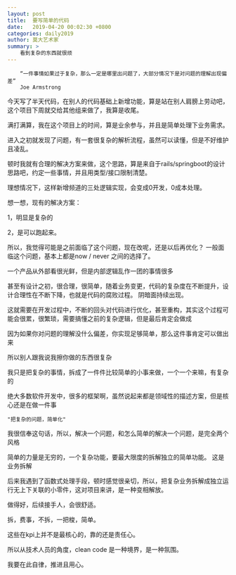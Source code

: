 ```yaml
---
layout: post
title:  要写简单的代码
date:   2019-04-20 00:02:30 +0800
categories: daily2019 
author: 莫大艺术家
summary: >
    看到复杂的东西就很烦
---
```


        “一件事情如果过于复杂，那么一定是哪里出问题了，大部分情况下是对问题的理解出现偏差”
        Joe Armstrong


今天写了半天代码，在别人的代码基础上新增功能，算是站在别人肩膀上劳动吧，这个项目下周就交给其他组来做了，我算是收尾。

满打满算，我在这个项目上的时间，算是业余参与，并且是简单处理下业务需求。

进入之初就发现了问题，有一套很复杂的解析流程，虽然可以读懂，但是不好维护且凌乱。

顿时我就有合理的解决方案来做，这个思路，算是来自于rails/springboot的设计思路吧，约定一些事情，并且用类型/接口限制清楚。

理想情况下，这样新增频道的三处逻辑实现，会变成0开发，0成本处理。

想一想，现有的解决方案：

1，明显是复杂的

2，是可以跑起来。

所以，我觉得可能是之前面临了这个问题，现在改呢，还是以后再优化？
一般面临这个问题，基本上都是now / never 之间的选择了。

一个产品从外部看很光鲜，但是内部逻辑乱作一团的事情很多

甚至有设计之初，很合理，很简单，随着业务变更，代码的复杂度在不断提升，设计合理性在不断下降，也就是代码的腐败过程。
阴暗面持续出现。

这就需要在开发过程中，不断的回头对代码进行优化，甚至重构，其实这个过程可能会很累，很繁琐，需要搞懂之前的复杂逻辑，但是最后肯定会做成

因为如果你对问题的理解没什么偏差，你实现足够简单，那么这件事肯定可以做出来

所以别人跟我说我擦你做的东西很复杂

我只是把复杂的事情，拆成了一件件比较简单的小事来做，一个一个来嘛，有复杂的


绝大多数软件开发中，很多的框架啊，虽然说起来都是领域性的描述方案，但是核心还是在做一件事

    "把复杂的问题，简单化"

我很信奉这句话，所以，解决一个问题，和怎么简单的解决一个问题，是完全两个风格



简单的力量是无穷的，一个复杂功能，要最大限度的拆解独立的简单功能。
这是业务拆解

后来我遇到了函数式处理手段，顿时感觉很亲切，所以，把复杂业务拆解成独立运行无上下关联的小零件，这对项目来讲，是一种变相解放。

做得好，后续接手人，会很舒适。

拆，费事，不拆，一把梭，简单。

这些在kpi上并不是最核心的，靠的还是责任心。

所以从技术人员的角度，clean code 是一种境界，是一种氛围。

我要在此自律，推进且用心。




